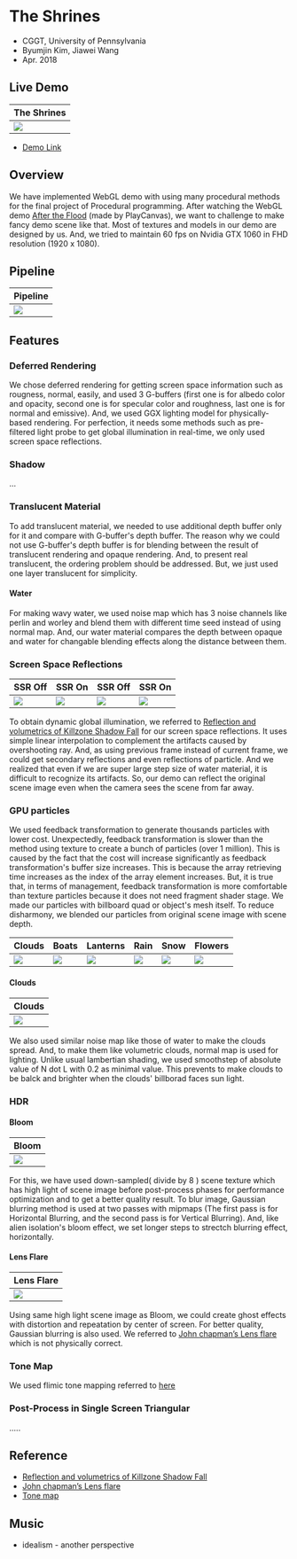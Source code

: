 # The Shrines
* CGGT, University of Pennsylvania
* Byumjin Kim, Jiawei Wang
* Apr. 2018

## Live Demo

| The Shrines |
|---|
|[![](imgs/main.png)](https://byumjin.github.io/The-Shrines/)|

* [Demo Link](https://byumjin.github.io/The-Shrines/)

## Overview

We have implemented WebGL demo with using many procedural methods for the final project of Procedural programming. After watching the WebGL demo [After the Flood](https://playcanv.as/e/p/44MRmJRU/) (made by PlayCanvas), we want to challenge to make fancy demo scene like that. Most of textures and models in our demo are designed by us. And, we tried to maintain 60 fps on Nvidia GTX 1060 in FHD resolution (1920 x 1080).


## Pipeline

| Pipeline |
|---|
|![](imgs/Pipeline.png)|


## Features

### Deferred Rendering

We chose deferred rendering for getting screen space information such as rougness, normal, easily, and used 3 G-buffers (first one is for albedo color and opacity, second one is for specular color and roughness, last one is for normal and emissive). And, we used GGX lighting model for physically-based rendering. For perfection, it needs some methods such as pre-filtered light probe to get global illumination in real-time, we only used screen space reflections.

### Shadow
...


### Translucent Material

To add translucent material, we needed to use additional depth buffer only for it and compare with G-buffer's depth buffer. The reason why we could not use G-buffer's depth buffer is for blending between the result of translucent rendering and opaque rendering. And, to present real translucent, the ordering problem should be addressed. But, we just used one layer translucent for simplicity.


#### Water

For making wavy water, we used noise map which has 3 noise channels like perlin and worley and blend them with different time seed instead of using normal map. And, our water material compares the depth between opaque and water for changable blending effects along the distance between them.


### Screen Space Reflections

| SSR Off | SSR On | SSR Off | SSR On |
|---|---|---|---|
|![](imgs/SSR_Off01.png)|![](imgs/SSR_On01.png)|![](imgs/SSR_Off02.png)|![](imgs/SSR_On02.png)|

To obtain dynamic global illumination, we referred to [Reflection and volumetrics of Killzone Shadow Fall](http://advances.realtimerendering.com/s2014/valient/Valient_Siggraph14_Killzone.pptx) for our screen space reflections. It uses simple linear interpolation to complement the artifacts caused by overshooting ray. And, as using previous frame instead of current frame, we could get secondary reflections and even reflections of particle. And we realized that even if we are super large step size of water material, it is difficult to recognize its artifacts. So, our demo can reflect the original scene image even when the camera sees the scene from far away.


### GPU particles

We used feedback transformation to generate thousands particles with lower cost. Unexpectedly, feedback transformation is slower than the method using texture to create a bunch of particles (over 1 million). This is caused by the fact that the cost will increase significantly as feedback transformation's buffer size increases. This is because the array retrieving time increases as the index of the array element increases. But, it is true that, in terms of management, feedback transformation is more comfortable than texture particles because it does not need fragment shader stage.
We made our particles with billboard quad or object's mesh itself. To reduce disharmony, we blended our particles from original scene image with scene depth.

| Clouds | Boats | Lanterns | Rain | Snow | Flowers |
|---|---|---|---|---|---|
|![](imgs/p_clouds.png)|![](imgs/boats.png)|![](imgs/lantern.png)|![](imgs/rain.png)|![](imgs/snow.png)|![](imgs/flowers.png)|

#### Clouds

| Clouds |
|---|
|![](imgs/Clouds.png)|

We also used similar noise map like those of water to make the clouds spread. And, to make them like volumetric clouds, normal map is used for lighting. Unlike usual lambertian shading, we used smoothstep of absolute value of N dot L with 0.2 as minimal value. This prevents to make clouds to be balck and brighter when the clouds' billborad faces sun light. 


### HDR

#### Bloom

| Bloom |
|---|
|![](imgs/Bloom.png)|

For this, we have used down-sampled( divide by 8 ) scene texture which has high light of scene image before post-process phases for performance optimization and to get a better quality result. To blur image, Gaussian blurring method is used at two passes with mipmaps (The first pass is for Horizontal Blurring, and the second pass is for Vertical Blurring). And, like alien isolation's bloom effect, we set longer steps to strectch blurring effect, horizontally.

#### Lens Flare

| Lens Flare |
|---|
|![](imgs/LensFlare.png)|

Using same high light scene image as Bloom, we could create ghost effects with distortion and repeatation by center of screen. For better quality, Gaussian blurring is also used. We referred to [John chapman’s Lens flare](http://john-chapman-graphics.blogspot.com/2013/02/pseudo-lens-flare.html) which is not physically correct.

### Tone Map

We used flimic tone mapping referred to [here](https://www.shadertoy.com/view/lslGzl)

### Post-Process in Single Screen Triangular

.....



## Reference

- [Reflection and volumetrics of Killzone Shadow Fall](http://advances.realtimerendering.com/s2014/valient/Valient_Siggraph14_Killzone.pptx)
- [John chapman’s Lens flare](http://john-chapman-graphics.blogspot.com/2013/02/pseudo-lens-flare.html)
- [Tone map](https://www.shadertoy.com/view/lslGzl)


## Music

- idealism - another perspective

